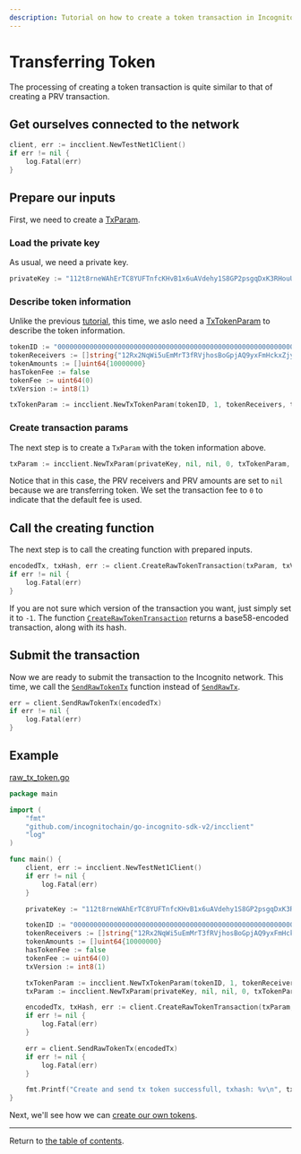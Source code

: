 ```yaml
---
description: Tutorial on how to create a token transaction in Incognito.
---
```


# Transferring Token
The processing of creating a token transaction is quite similar to that of creating a PRV transaction.

## Get ourselves connected to the network
```go
client, err := incclient.NewTestNet1Client()
if err != nil {
    log.Fatal(err)
}
```

## Prepare our inputs
First, we need to create a [TxParam](../transactions/params.md). 

### Load the private key
As usual, we need a private key.

```go
privateKey := "112t8rneWAhErTC8YUFTnfcKHvB1x6uAVdehy1S8GP2psgqDxK3RHouUcd69fz88oAL9XuMyQ8mBY5FmmGJdcyrpwXjWBXRpoWwgJXjsxi4j"
```

### Describe token information
Unlike the previous [tutorial](), this time, we aslo need a [TxTokenParam]() to describe the token information. 
```go
tokenID := "0000000000000000000000000000000000000000000000000000000000000100"
tokenReceivers := []string{"12Rx2NqWi5uEmMrT3fRVjhosBoGpjAQ9yxFmHckxZjyekU9YPdN622iVrwL3NwERvepotM6TDxPUo2SV4iDpW3NUukxeNCwJb2QTN9H"}
tokenAmounts := []uint64{10000000}
hasTokenFee := false
tokenFee := uint64(0)
txVersion := int8(1)

txTokenParam := incclient.NewTxTokenParam(tokenID, 1, tokenReceivers, tokenAmounts, hasTokenFee, tokenFee, nil)
```

### Create transaction params
The next step is to create a `TxParam` with the token information above.
```go
txParam := incclient.NewTxParam(privateKey, nil, nil, 0, txTokenParam, nil, nil)
```
Notice that in this case, the PRV receivers and PRV amounts are set to `nil` because we are transferring token. 
We set the transaction fee to `0` to indicate that the default fee is used.

## Call the creating function
The next step is to call the creating function with prepared inputs.
```go
encodedTx, txHash, err := client.CreateRawTokenTransaction(txParam, txVersion)
if err != nil {
    log.Fatal(err)
}
```
If you are not sure which version of the transaction you want, just simply set it to `-1`.
The function [`CreateRawTokenTransaction`](../../../incclient/txtoken.go) returns a base58-encoded transaction, along with its hash. 

## Submit the transaction
Now we are ready to submit the transaction to the Incognito network. This time, we call the
[`SendRawTokenTx`](../../../incclient/txtoken.go) function instead of [`SendRawTx`](../../../incclient/tx.go).
```go
err = client.SendRawTokenTx(encodedTx)
if err != nil {
    log.Fatal(err)
}
```

## Example
[raw_tx_token.go](../../code/transactions/raw_tx_token/raw_tx_token.go)

```go
package main

import (
	"fmt"
	"github.com/incognitochain/go-incognito-sdk-v2/incclient"
	"log"
)

func main() {
	client, err := incclient.NewTestNet1Client()
	if err != nil {
		log.Fatal(err)
	}

	privateKey := "112t8rneWAhErTC8YUFTnfcKHvB1x6uAVdehy1S8GP2psgqDxK3RHouUcd69fz88oAL9XuMyQ8mBY5FmmGJdcyrpwXjWBXRpoWwgJXjsxi4j"

	tokenID := "0000000000000000000000000000000000000000000000000000000000000100"
	tokenReceivers := []string{"12Rx2NqWi5uEmMrT3fRVjhosBoGpjAQ9yxFmHckxZjyekU9YPdN622iVrwL3NwERvepotM6TDxPUo2SV4iDpW3NUukxeNCwJb2QTN9H"}
	tokenAmounts := []uint64{10000000}
	hasTokenFee := false
	tokenFee := uint64(0)
	txVersion := int8(1)

	txTokenParam := incclient.NewTxTokenParam(tokenID, 1, tokenReceivers, tokenAmounts, hasTokenFee, tokenFee, nil)
	txParam := incclient.NewTxParam(privateKey, nil, nil, 0, txTokenParam, nil, nil)

	encodedTx, txHash, err := client.CreateRawTokenTransaction(txParam, txVersion)
	if err != nil {
		log.Fatal(err)
	}

	err = client.SendRawTokenTx(encodedTx)
	if err != nil {
		log.Fatal(err)
	}

	fmt.Printf("Create and send tx token successfull, txhash: %v\n", txHash)
}
```

Next, we'll see how we can [create our own tokens](../transactions/init_token.md).

---
Return to [the table of contents](../../../README.md).

